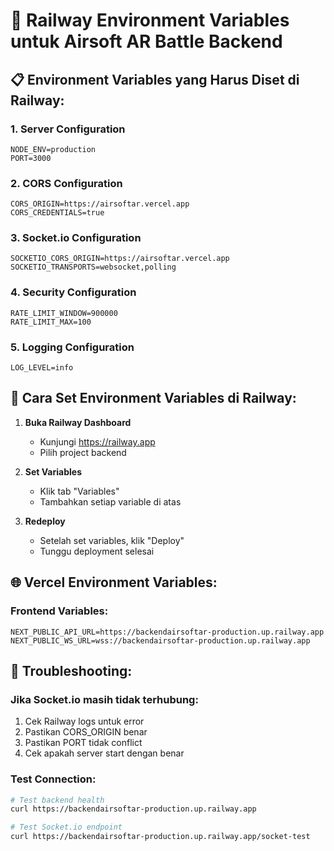 # 🚀 Railway Environment Variables untuk Airsoft AR Battle Backend

## 📋 **Environment Variables yang Harus Diset di Railway:**

### **1. Server Configuration**
```env
NODE_ENV=production
PORT=3000
```

### **2. CORS Configuration**
```env
CORS_ORIGIN=https://airsoftar.vercel.app
CORS_CREDENTIALS=true
```

### **3. Socket.io Configuration**
```env
SOCKETIO_CORS_ORIGIN=https://airsoftar.vercel.app
SOCKETIO_TRANSPORTS=websocket,polling
```

### **4. Security Configuration**
```env
RATE_LIMIT_WINDOW=900000
RATE_LIMIT_MAX=100
```

### **5. Logging Configuration**
```env
LOG_LEVEL=info
```

## 🔧 **Cara Set Environment Variables di Railway:**

1. **Buka Railway Dashboard**
   - Kunjungi https://railway.app
   - Pilih project backend

2. **Set Variables**
   - Klik tab "Variables"
   - Tambahkan setiap variable di atas

3. **Redeploy**
   - Setelah set variables, klik "Deploy"
   - Tunggu deployment selesai

## 🌐 **Vercel Environment Variables:**

### **Frontend Variables:**
```env
NEXT_PUBLIC_API_URL=https://backendairsoftar-production.up.railway.app
NEXT_PUBLIC_WS_URL=wss://backendairsoftar-production.up.railway.app
```

## 🚨 **Troubleshooting:**

### **Jika Socket.io masih tidak terhubung:**
1. Cek Railway logs untuk error
2. Pastikan CORS_ORIGIN benar
3. Pastikan PORT tidak conflict
4. Cek apakah server start dengan benar

### **Test Connection:**
```bash
# Test backend health
curl https://backendairsoftar-production.up.railway.app

# Test Socket.io endpoint
curl https://backendairsoftar-production.up.railway.app/socket-test
``` 